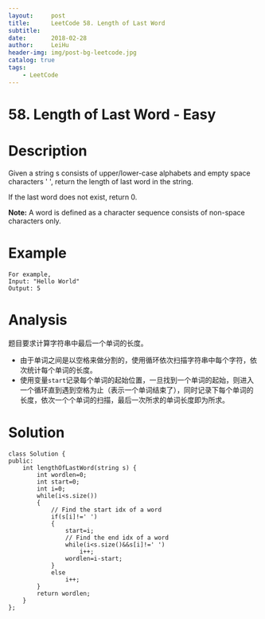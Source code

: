 ```yaml
---
layout:     post
title:      LeetCode 58. Length of Last Word
subtitle:   
date:       2018-02-28
author:     LeiHu
header-img: img/post-bg-leetcode.jpg
catalog: true
tags:
    - LeetCode
---
```

# 58. Length of Last Word - Easy

# Description
Given a string s consists of upper/lower-case alphabets and empty space characters ' ', return the length of last word in the string.

If the last word does not exist, return 0.

**Note:** A word is defined as a character sequence consists of non-space characters only.

# Example
```
For example,
Input: "Hello World"
Output: 5
```

# Analysis
题目要求计算字符串中最后一个单词的长度。
- 由于单词之间是以空格来做分割的，使用循环依次扫描字符串中每个字符，依次统计每个单词的长度。
- 使用变量`start`记录每个单词的起始位置，一旦找到一个单词的起始，则进入一个循环直到遇到空格为止（表示一个单词结束了），同时记录下每个单词的长度，依次一个个单词的扫描，最后一次所求的单词长度即为所求。

# Solution
```
class Solution {
public:
    int lengthOfLastWord(string s) {
        int wordlen=0;
        int start=0;
        int i=0;
        while(i<s.size())
        {
            // Find the start idx of a word
            if(s[i]!=' ')
            {
                start=i;
                // Find the end idx of a word
                while(i<s.size()&&s[i]!=' ')
                    i++;
                wordlen=i-start;
            }
            else
                i++;
        }
        return wordlen;
    }
};
```
